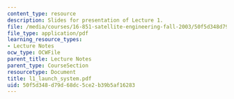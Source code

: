 ```yaml
---
content_type: resource
description: Slides for presentation of Lecture 1.
file: /media/courses/16-851-satellite-engineering-fall-2003/50f5d348d79d68dc5ce2b39b5af16283_l1_launch_system.pdf
file_type: application/pdf
learning_resource_types:
- Lecture Notes
ocw_type: OCWFile
parent_title: Lecture Notes
parent_type: CourseSection
resourcetype: Document
title: l1_launch_system.pdf
uid: 50f5d348-d79d-68dc-5ce2-b39b5af16283
---
```

